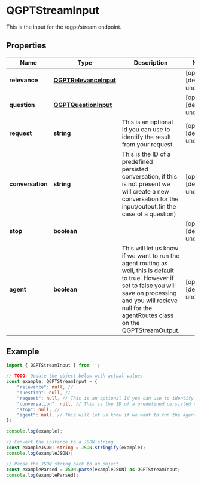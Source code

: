 
# QGPTStreamInput

This is the input for the /qgpt/stream endpoint.

## Properties

Name | Type | Description | Notes
------------ | ------------- | ------------- | -------------
**relevance** | [**QGPTRelevanceInput**](QGPTRelevanceInput) |  | [optional] [default to undefined]
**question** | [**QGPTQuestionInput**](QGPTQuestionInput) |  | [optional] [default to undefined]
**request** | **string** | This is an optional Id you can use to identify the result from your request. | [optional] [default to undefined]
**conversation** | **string** | This is the ID of a predefined persisted conversation, if this is not present we will create a new conversation for the input/output.(in the case of a question) | [optional] [default to undefined]
**stop** | **boolean** |  | [optional] [default to undefined]
**agent** | **boolean** | This will let us know if we want to run the agent routing as well, this is default to true. However if set to false you will save on processing and you will recieve null for the agentRoutes class on the QGPTStreamOutput. | [optional] [default to undefined]

## Example

```typescript
import { QGPTStreamInput } from '';

// TODO: Update the object below with actual values
const example: QGPTStreamInput = {
    "relevance": null, // 
    "question": null, // 
    "request": null, // This is an optional Id you can use to identify the result from your request.
    "conversation": null, // This is the ID of a predefined persisted conversation, if this is not present we will create a new conversation for the input/output.(in the case of a question)
    "stop": null, // 
    "agent": null, // This will let us know if we want to run the agent routing as well, this is default to true. However if set to false you will save on processing and you will recieve null for the agentRoutes class on the QGPTStreamOutput.
};

console.log(example);

// Convert the instance to a JSON string
const exampleJSON: string = JSON.stringify(example);
console.log(exampleJSON);

// Parse the JSON string back to an object
const exampleParsed = JSON.parse(exampleJSON) as QGPTStreamInput;
console.log(exampleParsed);
```




